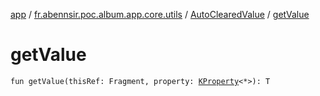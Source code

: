 [app](../../index.md) / [fr.abennsir.poc.album.app.core.utils](../index.md) / [AutoClearedValue](index.md) / [getValue](./get-value.md)

# getValue

`fun getValue(thisRef: Fragment, property: `[`KProperty`](https://kotlinlang.org/api/latest/jvm/stdlib/kotlin.reflect/-k-property/index.html)`<*>): T`